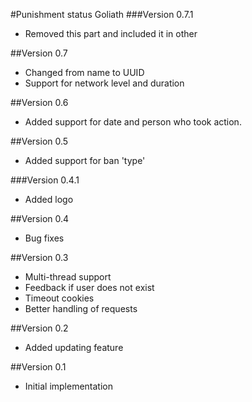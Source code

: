 #Punishment status Goliath
###Version 0.7.1
* Removed this part and included it in other

##Version 0.7
* Changed from name to UUID
* Support for network level and duration

##Version 0.6
* Added support for date and person who took action.

##Version 0.5
* Added support for ban 'type'

###Version 0.4.1
* Added logo

##Version 0.4
* Bug fixes

##Version 0.3
* Multi-thread support
* Feedback if user does not exist
* Timeout cookies
* Better handling of requests

##Version 0.2

* Added updating feature

##Version 0.1

* Initial implementation

